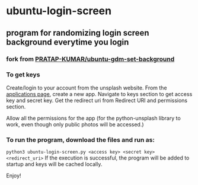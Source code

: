 # ubuntu-login-screen
## program for randomizing login screen background everytime you login
### fork from [PRATAP-KUMAR/ubuntu-gdm-set-background](https://github.com/PRATAP-KUMAR/ubuntu-gdm-set-background)

### To get keys 
 
 Create/login to your account from the unsplash website.
 From the [applications page](https://unsplash.com/oauth/applications), create a new app.
 Navigate to keys section to get access key and secret key. Get the redirect uri from Redirect URI and permissions section.

 Allow all the permissions for the app (for the python-unsplash library to work, even though only public photos will be accessed.)


### To run the program, download the files and run as:
```python3 ubuntu-login-screen.py <access key> <secret key> <redirect_uri>```
 If the execution is successful, the program will be added to startup and keys will be cached locally.
 
 Enjoy!